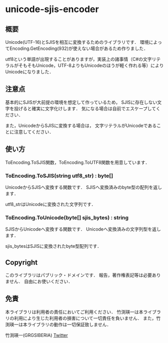 unicode-sjis-encoder
=================================

## 概要
Unicode(UTF-16)とSJISを相互に変換するためのライブラリです．
環境によってEncoding.GetEncoding(932)が使えない場合があるため作りました．

utf8という単語が出現することがありますが，実装上の諸事情（C#の文字リテラルがそもそもUnicode，UTF-8よりもUnicodeのほうが軽く作れる等）によりUnicodeになりました．


## 注意点
基本的にSJISが大前提の環境を想定して作っているため，
SJISに存在しない文字を投げると確実に文字化けします．
気になる場合は自前でエスケープしてください．

また，UnicodeからSJISに変換する場合は，
文字リテラルがUnicodeであることに注意してください．


## 使い方
ToEncoding.ToSJIS関数，ToEncoding.ToUTF8関数を用意しています．

### ToEncoding.ToSJIS(string utf8_str) : byte[]
UnicodeからSJISへ変換する関数です．
SJISへ変換済みのbyte型の配列を返します．

utf8_strはUnicodeに変換された文字列です．

### ToEncoding.ToUnicode(byte[] sjis_bytes) : string
SJISからUnicodeへ変換する関数です．
Unicodeへ変換済みの文字列型を返します．

sjis_bytesはSJISに変換されたbyte型配列です．


## Copyright
このライブラリはパブリック・ドメインです．
報告，著作権表記等は必要ありません．
自由にお使いください．


## 免責
本ライブラリは利用者の責任においてご利用ください．
竹渕瑛一は本ライブラリの利用により生じた利用者の損害について一切責任を負いません．
また，竹渕瑛一は本ライブラリの動作は一切保証致しません．


竹渕瑛一(GRGSIBERIA)
[Twitter](https://twitter.com/GRGSIBERIA)
